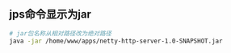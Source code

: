 

## jps命令显示为jar

```bash
# jar包名称从相对路径改为绝对路径
java -jar /home/www/apps/netty-http-server-1.0-SNAPSHOT.jar
```

